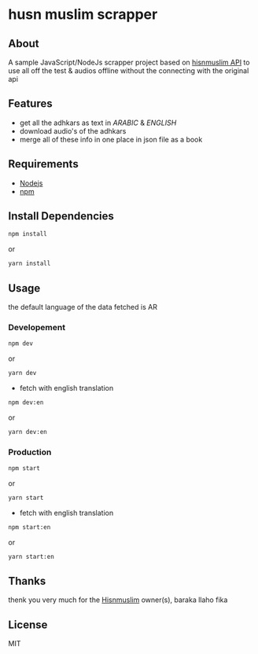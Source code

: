 # husn muslim scrapper

## About
A sample JavaScript/NodeJs scrapper project based on [hisnmuslim API](https://hisnmuslim.com/api/husn.json) to use all off the test & audios offline without the connecting with the original api

## Features
+ get all the adhkars as text in *ARABIC* & *ENGLISH*
+ download audio's of the adhkars
+ merge all of these info in one place in json file as a book

## Requirements
+ [Nodejs](https://nodejs.org/en/)
+ [npm](https://www.npmjs.com/)

## Install Dependencies
```sh
npm install
```
or
```sh
yarn install
```

## Usage
the default language of the data fetched is AR
### Developement
```sh
npm dev
```
or
```sh
yarn dev
```
+ fetch with english translation
```sh
npm dev:en
```
or
```sh
yarn dev:en
```
### Production
```sh
npm start
```
or
```sh
yarn start
```
+ fetch with english translation
```sh
npm start:en
```
or
```sh
yarn start:en
```

## Thanks
thenk you very much for the [Hisnmuslim](https://hisnmuslim.com/) owner(s), baraka llaho fika

## License
MIT
